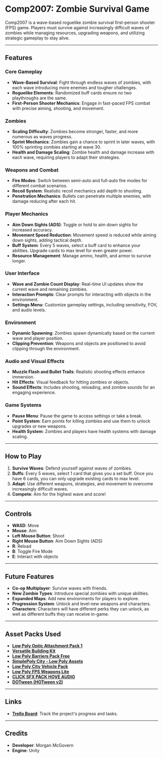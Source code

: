 # Comp2007: Zombie Survival Game

Comp2007 is a wave-based roguelike zombie survival first-person shooter (FPS) game. Players must survive against increasingly difficult waves of zombies while managing resources, upgrading weapons, and utilizing strategic gameplay to stay alive.

---

## Features

### Core Gameplay
- **Wave-Based Survival**: Fight through endless waves of zombies, with each wave introducing more enemies and tougher challenges.
- **Roguelike Elements**: Randomized buff cards ensure no two playthroughs are the same.
- **First-Person Shooter Mechanics**: Engage in fast-paced FPS combat with precise aiming, shooting, and movement.

### Zombies
- **Scaling Difficulty**: Zombies become stronger, faster, and more numerous as waves progress.
- **Sprint Mechanics**: Zombies gain a chance to sprint in later waves, with 100% sprinting zombies starting at wave 30.
- **Health and Damage Scaling**: Zombie health and damage increase with each wave, requiring players to adapt their strategies.

### Weapons and Combat
- **Fire Modes**: Switch between semi-auto and full-auto fire modes for different combat scenarios.
- **Recoil System**: Realistic recoil mechanics add depth to shooting.
- **Penetration Mechanics**: Bullets can penetrate multiple enemies, with damage reducing after each hit.

### Player Mechanics
- **Aim Down Sights (ADS)**: Toggle or hold to aim down sights for increased accuracy.
- **Movement Speed Reduction**: Movement speed is reduced while aiming down sights, adding tactical depth.
- **Buff System**: Every 5 waves, select a buff card to enhance your abilities. Upgrade cards to max level for even greater power.
- **Resource Management**: Manage ammo, health, and armor to survive longer.

### User Interface
- **Wave and Zombie Count Display**: Real-time UI updates show the current wave and remaining zombies.
- **Interaction Prompts**: Clear prompts for interacting with objects in the environment.
- **Settings Menu**: Customize gameplay settings, including sensitivity, FOV, and audio levels.

### Environment
- **Dynamic Spawning**: Zombies spawn dynamically based on the current wave and player position.
- **Clipping Prevention**: Weapons and objects are positioned to avoid clipping through the environment.

### Audio and Visual Effects
- **Muzzle Flash and Bullet Trails**: Realistic shooting effects enhance immersion.
- **Hit Effects**: Visual feedback for hitting zombies or objects.
- **Sound Effects**: Includes shooting, reloading, and zombie sounds for an engaging experience.

### Game Systems
- **Pause Menu**: Pause the game to access settings or take a break.
- **Point System**: Earn points for killing zombies and use them to unlock upgrades or new weapons.
- **Health System**: Zombies and players have health systems with damage scaling.

---

## How to Play

1. **Survive Waves**: Defend yourself against waves of zombies.
2. **Buffs**: Every 5 waves, select 1 card that gives you a set buff. Once you have 6 cards, you can only upgrade existing cards to max level.
3. **Adapt**: Use different weapons, strategies, and movement to overcome increasingly difficult waves.
4. **Compete**: Aim for the highest wave and score!

---

## Controls

- **WASD**: Move
- **Mouse**: Aim
- **Left Mouse Button**: Shoot
- **Right Mouse Button**: Aim Down Sights (ADS)
- **R**: Reload
- **B**: Toggle Fire Mode
- **E**: Interact with objects

---

## Future Features

- **Co-op Multiplayer**: Survive waves with friends.
- **New Zombie Types**: Introduce special zombies with unique abilities.
- **Expanded Maps**: Add new environments for players to explore.
- **Progression System**: Unlock and level new weapons and characters.
- **Characters**: Characters will have different perks they can unlock, as well as different buffs they can receive in-game.

---

## Asset Packs Used

- **[Low Poly Optic Attachment Pack 1](https://assetstore.unity.com/packages/3d/props/guns/low-poly-optic-attachment-pack-1-293738)**
- **[Versatile Building Kit](https://assetstore.unity.com/packages/3d/props/versatile-building-kit-15-medium-poly-models-for-game-developmen-303398)**
- **[Low Poly Barriers Pack Free](https://assetstore.unity.com/packages/3d/props/exterior/low-poly-barriers-pack-free-201810)**
- **[SimplePoly City - Low Poly Assets](https://assetstore.unity.com/packages/3d/environments/simplepoly-city-low-poly-assets-58899)**
- **[Low Poly City Vehicle Pack](https://assetstore.unity.com/packages/3d/vehicles/land/low-poly-city-vehicle-pack-217344)**
- **[Low Poly FPS Weapons Lite](https://assetstore.unity.com/packages/3d/props/guns/low-poly-fps-weapons-lite-245929)**
- **[CLICK SFX PACK HOVE AUDIO](https://assetstore.unity.com/packages/audio/sound-fx/click-sfx-pack-hove-audio-273565)**
- **[DOTween (HOTween v2)](https://assetstore.unity.com/packages/tools/animation/dotween-hotween-v2-27676)**

---

## Links

- **[Trello Board](https://trello.com/b/zft9nj4d/comp2007-zombie-survival-game)**: Track the project's progress and tasks.

---

## Credits

- **Developer**: Morgan McGovern
- **Engine**: Unity